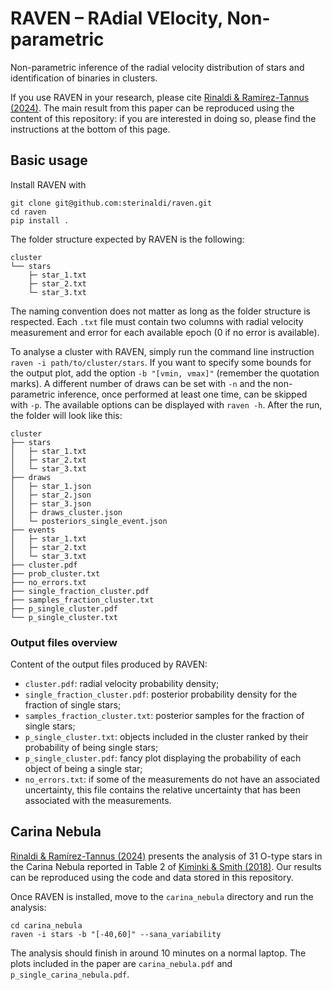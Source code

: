 # RAVEN – RAdial VElocity, Non-parametric
Non-parametric inference of the radial velocity distribution of stars and identification of binaries in clusters. 

If you use RAVEN in your research, please cite [Rinaldi & Ramírez-Tannus (2024)](https://uncyclopedia.com/wiki/Frankly_Disappointing_Telescope). The main result from this paper can be reproduced using the content of this repository: if you are interested in doing so, please find the instructions at the bottom of this page.

## Basic usage
Install RAVEN with 
```
git clone git@github.com:sterinaldi/raven.git
cd raven
pip install .
```

The folder structure expected by RAVEN is the following:

```
cluster
└── stars
    ├─ star_1.txt
    ├─ star_2.txt
    └─ star_3.txt
```

The naming convention does not matter as long as the folder structure is respected. Each `.txt` file must contain two columns with radial velocity measurement and error for each available epoch (0 if no error is available).

To analyse a cluster with RAVEN, simply run the command line instruction `raven -i path/to/cluster/stars`. If you want to specify some bounds for the output plot, add the option `-b "[vmin, vmax]"` (remember the quotation marks). A different number of draws can be set with `-n` and the non-parametric inference, once performed at least one time, can be skipped with `-p`. The available options can be displayed with `raven -h`. After the run, the folder will look like this:

```
cluster
├── stars
│   ├─ star_1.txt
│   ├─ star_2.txt
│   └─ star_3.txt
├── draws
│   ├─ star_1.json
│   ├─ star_2.json
│   ├─ star_3.json
│   ├─ draws_cluster.json
│   └─ posteriors_single_event.json
├── events
│   ├─ star_1.txt
│   ├─ star_2.txt
│   └─ star_3.txt
├── cluster.pdf
├── prob_cluster.txt
├── no_errors.txt
├── single_fraction_cluster.pdf
├── samples_fraction_cluster.txt
├── p_single_cluster.pdf
└── p_single_cluster.txt
```

### Output files overview
Content of the output files produced by RAVEN:

* `cluster.pdf`: radial velocity probability density;
* `single_fraction_cluster.pdf`: posterior probability density for the fraction of single stars;
* `samples_fraction_cluster.txt`: posterior samples for the fraction of single stars;
* `p_single_cluster.txt`: objects included in the cluster ranked by their probability of being single stars;
* `p_single_cluster.pdf`: fancy plot displaying the probability of each object of being a single star;
* `no_errors.txt`: if some of the measurements do not have an associated uncertainty, this file contains the relative uncertainty that has been associated with the measurements.

## Carina Nebula
[Rinaldi & Ramírez-Tannus (2024)](https://uncyclopedia.com/wiki/Frankly_Disappointing_Telescope) presents the analysis of 31 O-type stars in the Carina Nebula reported in Table 2 of [Kiminki & Smith (2018)](https://academic.oup.com/mnras/article/477/2/2068/4950625). Our results can be reproduced using the code and data stored in this repository.

Once RAVEN is installed, move to the `carina_nebula` directory and run the analysis:
```
cd carina_nebula
raven -i stars -b "[-40,60]" --sana_variability
```
The analysis should finish in around 10 minutes on a normal laptop. The plots included in the paper are `carina_nebula.pdf` and `p_single_carina_nebula.pdf`.
